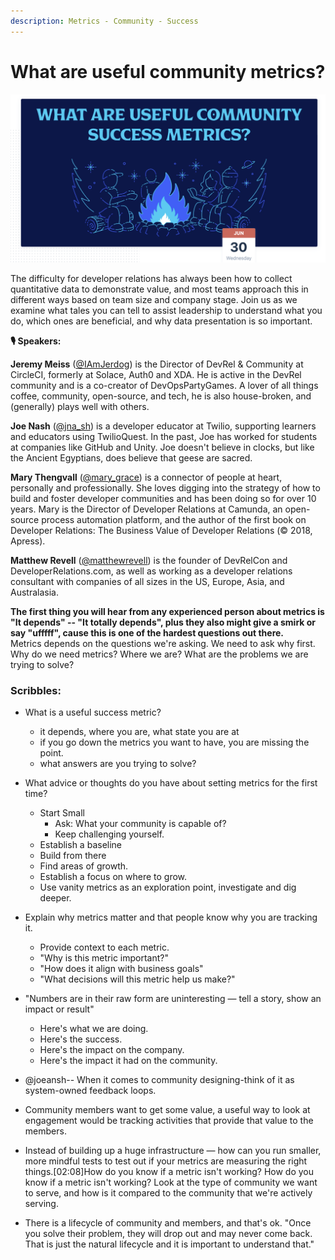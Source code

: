```yaml
---
description: Metrics - Community - Success
---
```


# What are useful community metrics?

![](../.gitbook/assets/screenshot-2021-07-01-at-12.16.47-am.png)

The difficulty for developer relations has always been how to collect quantitative data to demonstrate value, and most teams approach this in different ways based on team size and company stage. Join us as we examine what tales you can tell to assist leadership to understand what you do, which ones are beneficial, and why data presentation is so important.

**🎙 Speakers:**

**Jeremy Meiss** \([@IAmJerdog](https://twitter.com/IAmJerdog)\) is the Director of DevRel & Community at CircleCI, formerly at Solace, Auth0 and XDA. He is active in the DevRel community and is a co-creator of DevOpsPartyGames. A lover of all things coffee, community, open-source, and tech, he is also house-broken, and \(generally\) plays well with others.

​**Joe Nash** \([@jna\_sh](https://twitter.com/jna_sh)\) is a developer educator at Twilio, supporting learners and educators using TwilioQuest. In the past, Joe has worked for students at companies like GitHub and Unity. Joe doesn't believe in clocks, but like the Ancient Egyptians, does believe that geese are sacred.

​**Mary Thengvall** \([@mary\_grace](https://twitter.com/mary_grace)\) is a connector of people at heart, personally and professionally. She loves digging into the strategy of how to build and foster developer communities and has been doing so for over 10 years. Mary is the Director of Developer Relations at Camunda, an open-source process automation platform, and the author of the first book on Developer Relations: The Business Value of Developer Relations \(© 2018, Apress\).

​**Matthew Revell** \([@matthewrevell](https://twitter.com/matthewrevell)\) is the founder of DevRelCon and DeveloperRelations.com, as well as working as a developer relations consultant with companies of all sizes in the US, Europe, Asia, and Australasia.  


**The first thing you will hear from any experienced person about metrics is "It depends" -- "It totally depends", plus they also might give a smirk or say "ufffff", cause this is one of the hardest questions out there.**   
Metrics depends on the questions we're asking. We need to ask why first. Why do we need metrics? Where we are? What are the problems we are trying to solve?

### Scribbles:

* What is a useful success metric?
  * it depends, where you are, what state you are at
  * if you go down the metrics you want to have, you are missing the point.
  * what answers are you trying to solve? 
* What advice or thoughts do you have about setting metrics for the first time?

  * Start Small
    *  Ask: What your community is capable of?
    * Keep challenging yourself.
  * Establish a baseline
  * Build from there
  * Find areas of growth.
  * Establish a focus on where to grow.
  * Use vanity metrics as an exploration point, investigate and dig deeper.

* Explain why metrics matter and that people know why you are tracking it.

  * Provide context to each metric. 
  * "Why is this metric important?" 
  * "How does it align with business goals" 
  * "What decisions will this metric help us make?"

* "Numbers are in their raw form are uninteresting — tell a story, show an impact or result"
  * Here's what we are doing. 
  * Here's the success. 
  * Here's the impact on the company. 
  * Here's the impact it had on the community. 
* @joeansh-- When it comes to community designing-think of it as system-owned feedback loops.  
* Community members want to get some value, a useful way to look at engagement would be tracking activities that provide that value to the members.  
* Instead of building up a huge infrastructure — how can you run smaller, more mindful tests to test out if your metrics are measuring the right things.\[02:08\]How do you know if a metric isn't working? How do you know if a metric isn't working?  Look at the type of community we want to serve, and how is it compared to the community that we're actively serving. 
* There is a lifecycle of community and members, and that's ok. "Once you solve their problem, they will drop out and may never come back. That is just the natural lifecycle and it is important to understand that."  



  




